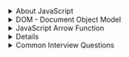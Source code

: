 <details>
<summary>About JavaScript</summary>

JavaScript is a-
#### Highly Abstracted:
An abstraction is a way of 
- hiding the implementation details
- showing only the functionality to users

#### Garbage Collection
- JS automatically collects unused data
- free the memory with the help of an algorithm called 'Mark -and - sweep
- THe garbage collector removes all the objects except the marked ones.

#### JIT compiled language:
- JIT (Just in Time)
JS is not a purerly interpreted language
- Modern JS is JIT compiled
- Just-In-Time compiler converts the entir code into machine code and execute them immediately.

#### Multi-Paradigm Language
Paradigm: code structure that will determine the style or a way of programming

-Procedural programming
- Object-Oriented Programming
- Functional Programming

#### Proto-Typed based language:
- In JS, everything (function, array, objects) is object except the primitive data
- A prototypical object is an object used as a template from which to get the initial properties for a new object.
- Proto-type is a blue print

#### Dynamically Typed
- When you declare a variable, you do not need to specify what type this variable is
- JS engine infers what type this variable is based on the value assigned to at run time.
- As JS determines the type at runtime we can re-declare the type


## Execution Context
- An execution context is an environment
- Inside the execution context a piece of JS code gets executed.
- Variables, parameters and other information related to the piece of code get stored in the execution context.

There are two kinds of Execution COntext in Javascript:
- Global Execution Context (GEC)
- Functional Execution Context (FEC)

#### Global Execution Context:
Whenever the JS engine receives a script file, it first create a default Execution Context known as the global execution context(gec).
- GEC is the base/default Execution Context
All JS code that is not inside of a function gets executed.
- For every JS file, there can only be one GEC.


## Single-Threaded
JavaScript is a single-threaded and synchronous language
- Single-threaded means oly one statement is executed at a time.
- JavaScript only hase on e call stack.
- JavaScript runs code line by line.
- Must finish executing a piece of code before moving onto the next.

## Promise
The promise object represents the eventual completion(or failur) of an asynchronous operation and its resulting value. A Promise is in one of these states:

- Pending: initial state, neither fulfilled nor rejected
- Resolve: the operation was completed successfully.
- Reject: the operation failed

## Fetch API
- The fetch() method starts the process of fetching a resource from a server.
- The fetch() method return a Promise that resolves to a Response object
- A fetch() method only rejects when a netwrok error is encountered.


## Async/Await
- `async/await` is a special systax to work with promises in a more confortable way.
- It's surprisingly easy to understand and use.
- The await keywoard can only be used inside an async function
- The await keyword makes the function puse the execution and
- wait for a resolved promise before it continues


## setTimeout() vs setInterval()
- setTimeout(): A time event function to call another function after certain time period but executes the function only once.
- setInterval(): Same as setTimeout() with a slice difference that the execution of the function occurs continuously according to the specified time interval. Here, the time interval works like a gap between the executions.

</details>


<details>
<summary>DOM - Document Object Model</summary>

DOM Defines:
+ The events of all HTML elements
+ The methods to access all HTML elements
+ The properties of all HTML elements
+ All HTML elements as objects

**What can do JavaScript with DOM?**
+ JavaScript can change all the HTML elements in the page.
+ JS can change all the HTML attributes in the page
+ JS can change all the CSS styles in the page
+ JS can remove existing HTML elements and attributes
+ JS can add new HTML elements and attributes
+ JS can react to all existing HTML events in the page

Find the HTML elements in 4 ways:
+ getElementById
    ```js
    const titleId = document.getElementById('idName');
    ```
+ getElementByClassName
    ```js
    const eleClass = document.getElementByClassName('className');
    ```
+ getElementByTagName
    ```js
    const eleTag = document.getElementByTagName('tagName');
    ```
+ querySelector
+ querySelectorAll

### What are events?
+ A special set of objects
+ Gives signal that something has occurred within a website
+ Throught Event listeners, developers run specific code as the event
+ The DOM event model consists of
    + events
    + event listeners
+ The DOM event model provides notifications for certain events.

### JavaScript Events:
+ onchange: A change happened to an HTML element
+ onClick: The user clicks an HTML event
+ onMouseover: The user moves away from an HTML element
+ onKeydown: The user presses a keyboard key
+ onBlur: When an object loses focus
+ onLoad: The broser has finished loading the page

**Event Handeler**:<br>
An event handler is a routine that deals with the event allowing a programmer to write code that is executed when the event occurs with the help of event attributes.

**Event Capturing:**<br>
Event capturing is the enents starts from top element to the target element.

**Stop Propagation:**<br>
The stopPropagation() method of the event interface prevents further propagation of the current event in the capturing and building phases.
**Event Delegation:**<br>
Event Delegation is basically a pattern to handle events efficiently Instead of adding an event listner to each and every similar element, we can add an event listener to a parent element and call an event on a partifular target using the .target propery tof the event object.

</details>

<details>
<summary>JavaScript Arrow Function</summary>

Arrow function is one of the features introduced in the ES6 version of JavaScript. It allows you to create functions in a cleaner way compared to regular functions.

**Ways to write Arrow Function:**
When there is no parameters, there should be as empty paranthesis
```js
const myName = ()=>console.log('Md. Shakil');
```
Usually you don't have to use parenthesis if there is only one parameter.
```js
const square = a=> a*a;
```
Use paranthesis when there is more than one parameter.
```js
const add = (a,b)=> a+b;
```

```js
const add = (a,b) => {

}

```

**Arrow Function vs Regular Function:**
+ If there the arrow function contains one expression you can omit the curly braces, and then the expression will be implicitly returned.
+ In Regular function, you have to use return keyword to retun any value. If you don't return anything then the function return undefined.

</details>

<details>
<summay>Spread Operator</summary>
The JavaScript spread operator(...) allows us to quicky copy all or part of an existing array or object into another array or object.

```js
//Case 1:
var a = ['Rohim','Korim', 'Jodu']; 
console.log(a);
//Result: ['Rohim','Korim', 'Jodu']

//Case 2:
var a = ['Rohim','Korim', 'Jodu']; 
console.log(...a);
//Result: Rohim Korim Jodu
```

</details>

<details>
<summary>Common Interview Questions</summary>

+ What is an api?
+ What are the HTTP methods supported by REST?
+ Can you use GET request instead of PUT or create a resource?
+ What is the difference between PUT and POST?
+ What is JSON?
+ What are CRUD operations?

</details>